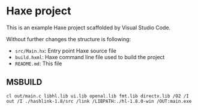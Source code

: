 # Haxe project

This is an example Haxe project scaffolded by Visual Studio Code.

Without further changes the structure is following:

 * `src/Main.hx`: Entry point Haxe source file
 * `build.hxml`: Haxe command line file used to build the project
 * `README.md`: This file

## MSBUILD
 
>
 `cl out/main.c libhl.lib ui.lib openal.lib fmt.lib directx.lib /O2 /I out /I ./hashlink-1.8/src /link /LIBPATH:./hl-1.8.0-win /OUT:main.exe`
